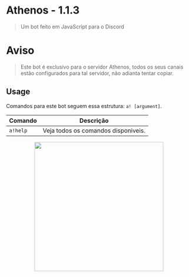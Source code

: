 
# Athenos - 1.1.3
> Um bot feito em JavaScript para o Discord

# Aviso

> Este bot é exclusivo para o servidor Athenos, todos os seus canais estão configurados para tal servidor, não adianta tentar copiar.


## Usage


Comandos para este bot seguem essa estrutura: `a! [argument]`.

| Comando | Descrição
|---------|-------------|
| `a!help` | Veja todos os comandos disponiveis. |

<p align="center">
  <img src="https://i.imgur.com/4JaNmFp.png" width="350"/>
</p>
